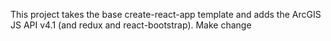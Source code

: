 This project takes the base create-react-app template and adds the ArcGIS JS API v4.1 (and redux and react-bootstrap).
Make change
